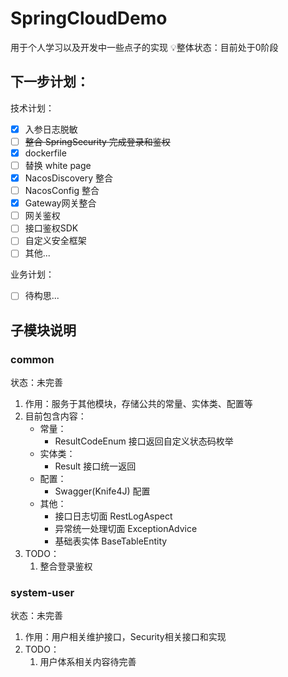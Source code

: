 # SpringCloudDemo
用于个人学习以及开发中一些点子的实现
💡整体状态：目前处于0阶段

## 下一步计划：

技术计划：
- [x] 入参日志脱敏
- [ ] ~~整合 SpringSecurity 完成登录和鉴权~~
- [x] dockerfile
- [ ] 替换 white page
- [x] NacosDiscovery 整合
- [ ] NacosConfig 整合
- [x] Gateway网关整合
- [ ] 网关鉴权
- [ ] 接口鉴权SDK
- [ ] 自定义安全框架
- [ ] 其他...

业务计划：
- [ ] 待构思...

## 子模块说明

### common
状态：未完善
1. 作用：服务于其他模块，存储公共的常量、实体类、配置等
2. 目前包含内容：
    - 常量：
      - ResultCodeEnum 接口返回自定义状态码枚举
    - 实体类：
      - Result<T> 接口统一返回
    - 配置：
      - Swagger(Knife4J) 配置
    - 其他：
      - 接口日志切面 RestLogAspect
      - 异常统一处理切面 ExceptionAdvice
      - 基础表实体 BaseTableEntity
3. TODO： 
   1. 整合登录鉴权

### system-user
状态：未完善
1. 作用：用户相关维护接口，Security相关接口和实现
2. TODO：
   1. 用户体系相关内容待完善

